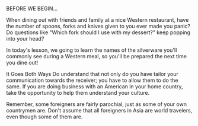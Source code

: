 BEFORE WE BEGIN...

When dining out with friends and family at a nice Western restaurant, have the number of spoons, forks and knives given to you ever made you panic? Do questions like "Which fork should I use with my dessert?" keep popping into your head?

In today's lesson, we going to learn the names of the silverware you'll commonly see during a Western meal, so you'll be prepared the next time you dine out!

It Goes Both Ways
Do understand that not only do you have tailor your communication towards the receiver; you have to allow them to do the same. If you are doing business with an American in your home country, take the opportunity to help them understand your culture.

Remember, some foreigners are fairly parochial, just as some of your own countrymen are. Don't assume that all foreigners in Asia are world travelers, even though some of them are.



